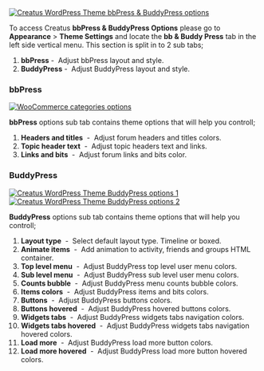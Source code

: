 <div class="thz-lightbox-gallery" markdown="1">
<div class="thz-doc-image max">
<a class="thz-lightbox mfp-image" href="../../docs-media/bb-and-buddy-press-options.jpg" data-mfp-title="Creatus WordPress Theme bbPress & BuddyPress options" data-modal-size="large">
	<img src="../../docs-media/bb-and-buddy-press-options.jpg" alt="Creatus WordPress Theme bbPress & BuddyPress options" />
</a>
</div>

<div id="search" markdown="1">

To access Creatus __bbPress & BuddyPress Options__ please go to __Appearance__ >  __Theme Settings__ and locate the __bb & Buddy Press__ tab in the left side vertical menu. This section is split in to 2 sub tabs; 

1. __bbPress__&nbsp;-&nbsp; Adjust bbPress layout and style. 
1. __BuddyPress__&nbsp;-&nbsp; Adjust BuddyPress layout and style.

</div>

### bbPress
<div class="thz-doc-image max">
<a class="thz-lightbox mfp-image" href="../../docs-media/bbpress-options.jpg" data-mfp-title="Creatus WordPress Theme bbPress options" data-modal-size="large">
	<img src="../../docs-media/bbpress-options.jpg" alt="WooCommerce categories options" />
</a>
</div>


__bbPress__ options sub tab contains theme options that will help you controll;

1. __Headers and titles__ &nbsp;-&nbsp; Adjust forum headers and titles colors. 
1. __Topic header text__ &nbsp;-&nbsp;  Adjust topic headers text and links.
1. __Links and bits__ &nbsp;-&nbsp; Adjust forum links and bits color.
 


### BuddyPress
<div class="thz-doc-image max">
<a class="thz-lightbox mfp-image" href="../../docs-media/buddypress-options-1.jpg" data-mfp-title="Creatus WordPress Theme BuddyPress options 1" data-modal-size="large">
	<img src="../../docs-media/buddypress-options-1.jpg" alt="Creatus WordPress Theme BuddyPress options 1" />
</a>
</div>

<div class="thz-doc-image max">
<a class="thz-lightbox mfp-image" href="../../docs-media/buddypress-options-2.jpg" data-mfp-title="Creatus WordPress Theme BuddyPress options 2" data-modal-size="large">
	<img src="../../docs-media/buddypress-options-2.jpg" alt="Creatus WordPress Theme BuddyPress options 2" />
</a>
</div>

__BuddyPress__ options sub tab contains theme options that will help you controll;


1. __Layout type__ &nbsp;-&nbsp; Select default layout type. Timeline or boxed. 
1. __Animate items__ &nbsp;-&nbsp;  Add animation to activity, friends and groups HTML container.
1. __Top level menu__ &nbsp;-&nbsp; Adjust BuddyPress top level user menu colors.
1. __Sub level menu__ &nbsp;-&nbsp; Adjust BuddyPress sub level user menu colors.
1. __Counts bubble__ &nbsp;-&nbsp; Adjust BuddyPress menu counts bubble colors.
1. __Items colors__ &nbsp;-&nbsp; Adjust BuddyPress items and bits colors.
1. __Buttons__ &nbsp;-&nbsp; Adjust BuddyPress buttons colors.
1. __Buttons hovered__ &nbsp;-&nbsp; Adjust BuddyPress hovered buttons colors.
1. __Widgets tabs__ &nbsp;-&nbsp; Adjust BuddyPress widgets tabs navigation colors.
1. __Widgets tabs hovered__ &nbsp;-&nbsp; Adjust BuddyPress widgets tabs navigation hovered colors.
1. __Load more__ &nbsp;-&nbsp; Adjust BuddyPress load more button colors.
1. __Load more hovered__ &nbsp;-&nbsp; Adjust BuddyPress load more button hovered colors.




</div>